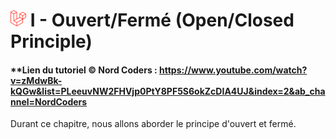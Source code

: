# ![alt text](./img/logoLaravel.png) I - Ouvert/Fermé (Open/Closed Principle)
 
#### **Lien du tutoriel © Nord Coders  : https://www.youtube.com/watch?v=zMdwBk-kQGw&list=PLeeuvNW2FHVjp0PtY8PF5S6okZcDIA4UJ&index=2&ab_channel=NordCoders

Durant ce chapitre, nous allons aborder le principe d'ouvert et fermé.